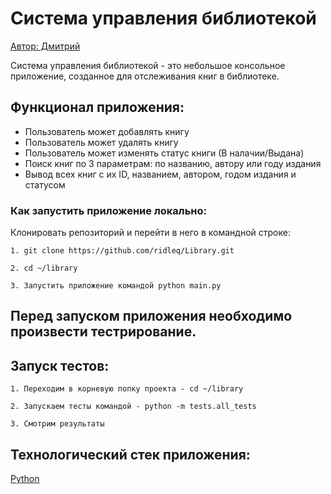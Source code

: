 # Система управления библиотекой

[Автор: Дмитрий](https://github.com/ridleq)

Система управления библиотекой - это небольшое консольное приложение, созданное для отслеживания книг в библиотеке.

## Функционал приложения:

- Пользователь может добавлять книгу 
- Пользователь может удалять книгу
- Пользователь может изменять статус книги (В налачии/Выдана)
- Поиск книг по 3 параметрам: по названию, автору или году издания
- Вывод всех книг с их ID, названием, автором, годом издания и статусом

### Как запустить приложение локально:

Клонировать репозиторий и перейти в него в командной строке:

```
1. git clone https://github.com/ridleq/Library.git
```

```
2. cd ~/library
```

```
3. Запустить приложение командой python main.py
```


## Перед запуском приложения необходимо произвести тестрирование.
## Запуск тестов:

```
1. Переходим в корневую попку проекта - cd ~/library
```

```
2. Запускаем тесты командой - python -m tests.all_tests
```

```
3. Смотрим результаты
```


## Технологический стек приложения:
[Python](https://www.python.org/)
